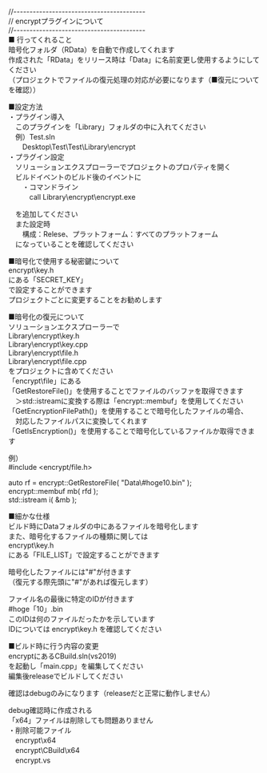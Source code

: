 //-----------------------------------------  
// encryptプラグインについて  
//-----------------------------------------  
■ 行ってくれること  
暗号化フォルダ（RData）を自動で作成してくれます  
作成された「RData」をリリース時は「Data」に名前変更し使用するようにしてください  
（プロジェクトでファイルの復元処理の対応が必要になります（■復元についてを確認））  
  
■設定方法  
・プラグイン導入  
　このプラグインを「Library」フォルダの中に入れてください  
　例）Test.sln  
　　Desktop\Test\Test\Library\encrypt  
・プラグイン設定  
　ソリューションエクスプローラーでプロジェクトのプロパティを開く  
　ビルドイベントのビルド後のイベントに  
　　・コマンドライン  
　　　call Library\encrypt\encrypt.exe  
  
　を追加してください  
　また設定時  
　　構成：Relese、プラットフォーム：すべてのプラットフォーム  
　になっていることを確認してください  
  
■暗号化で使用する秘密鍵について  
encrypt\key.h  
にある「SECRET_KEY」  
で設定することができます  
プロジェクトごとに変更することをお勧めします  
  
■暗号化の復元について  
ソリューションエクスプローラーで  
Library\encrypt\key.h  
Library\encrypt\key.cpp  
Library\encrypt\file.h  
Library\encrypt\file.cpp  
をプロジェクトに含めてください  
「encrypt\file」にある  
「GetRestoreFile()」を使用することでファイルのバッファを取得できます  
　＞std::istreamに変換する際は「encrypt::membuf」を使用してください  
「GetEncryptionFilePath()」を使用することで暗号化したファイルの場合、  
　対応したファイルパスに変換してくれます  
「GetIsEncryption()」を使用することで暗号化しているファイルか取得できます  
  
例）  
#include <encrypt/file.h>  
  
auto rf = encrypt::GetRestoreFile( "Data\\#hoge10.bin" );  
encrypt::membuf mb( rfd );  
std::istream i( &mb );  
  
■細かな仕様  
ビルド時にDataフォルダの中にあるファイルを暗号化します  
また、暗号化するファイルの種類に関しては  
encrypt\key.h  
にある「FILE_LIST」で設定することができます  
  
暗号化したファイルには"#"が付きます  
（復元する際先頭に"#"があれば復元します）  
  
ファイル名の最後に特定のIDが付きます  
#hoge「10」.bin  
このIDは何のファイルだったかを示しています  
IDについては encrypt\key.h を確認してください  
  
■ビルド時に行う内容の変更  
encryptにあるCBuild.sln(vs2019)  
を起動し「main.cpp」を編集してください  
編集後releaseでビルドしてください  
  
確認はdebugのみになります（releaseだと正常に動作しません）  
  
debug確認時に作成される  
「x64」ファイルは削除しても問題ありません  
・削除可能ファイル  
　encrypt\x64  
　encrypt\CBuild\x64  
　encrypt\.vs  